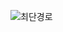 ![최단경로](https://user-images.githubusercontent.com/77710182/178672459-ccc26872-f42b-45d9-9b2f-fac65d9f131b.jpeg)
